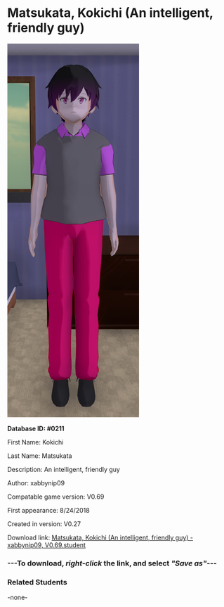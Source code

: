 # Matsukata, Kokichi (An intelligent, friendly guy)

<img src="../../Files/Images/Matsukata, Kokichi (An intelligent, friendly guy).png" title="Matsukata, Kokichi (An intelligent, friendly guy) - xabbynip09, V0.69">

**Database ID: #0211**

First Name: Kokichi

Last Name: Matsukata

Description: An intelligent, friendly guy

Author: xabbynip09

Compatable game version: V0.69

First appearance: 8/24/2018

Created in version: V0.27

Download link: <a href="https://raw.githubusercontent.com/Arbiter1223/Daigaku-Gurashi-Custom-Students/master/Files/Student%20Files/Matsukata%2C%20Kokichi%20(An%20intelligent%2C%20friendly%20guy)%20-%20xabbynip09%2C%20V0.69.student">Matsukata, Kokichi (An intelligent, friendly guy) - xabbynip09, V0.69.student</a>

### ---**To download, _right-click_ the link, and select _"Save as"_**---

### Related Students

-none-
